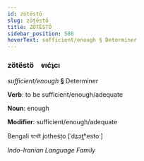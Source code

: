 ```yaml
---
id: zötëstö
slug: zötëstö
title: ZÖTËSTÖ
sidebar_position: 508
hoverText: sufficient/enough § Determiner
---
```


### zötëstö&emsp;<span kind="abugida">ⱴıćʇcı</span>

*sufficient/enough* **§** Determiner

**Verb**: to be sufficient/enough/adequate

**Noun**: enough

**Modifier**: sufficient/enough/adequate

Bengali যথেষ্ট jotheśṭo [ˈdʑɔt̪ʰestoˑ]

*Indo-Iranian Language Family*